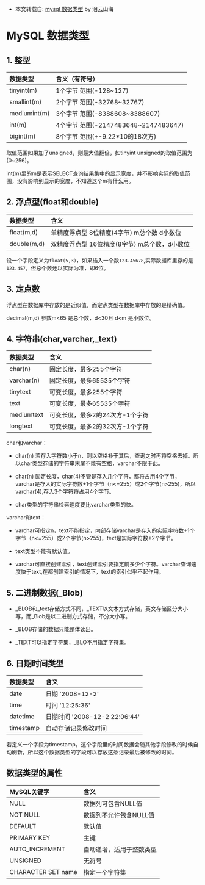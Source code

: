 * 本文转载自: [mysql 数据类型](http://www.cnblogs.com/zbseoag/archive/2013/03/19/2970004.html) by 泪云山海

# MySQL 数据类型

## 1. 整型

|数据类型      |含义（有符号）|
|:------------|:------------|
|tinyint(m)   |1个字节  范围(-128~127) |
|smallint(m)  |2个字节  范围(-32768~32767)|
|mediumint(m) |3个字节  范围(-8388608~8388607)|
|int(m)       |4个字节  范围(-2147483648~2147483647)|
|bigint(m)    |8个字节  范围(+-9.22*10的18次方)|
取值范围如果加了unsigned，则最大值翻倍，如tinyint unsigned的取值范围为(0~256)。 

int(m)里的m是表示SELECT查询结果集中的显示宽度，并不影响实际的取值范围，没有影响到显示的宽度，不知道这个m有什么用。

## 2. 浮点型(float和double)

|数据类型|含义|
|:-----------|:------------|
|float(m,d)  |单精度浮点型 8位精度(4字节)  m总个数 d小数位|
|double(m,d) |双精度浮点型 16位精度(8字节) m总个数，d小数位|

设一个字段定义为`float(5,3)`，如果插入一个数`123.45678`,实际数据库里存的是`123.457`，但总个数还以实际为准，即6位。

## 3. 定点数

浮点型在数据库中存放的是近似值，而定点类型在数据库中存放的是精确值。 

decimal(m,d) 参数m<65 是总个数，d<30且 d<m 是小数位。

## 4. 字符串(char,varchar,_text)

|数据类型|含义|
|:------------|:------------|
|char(n)      |	固定长度，最多255个字符|
|varchar(n)   |	固定长度，最多65535个字符|
|tinytext     | 可变长度，最多255个字符|
|text         | 可变长度，最多65535个字符|
|mediumtext   | 可变长度，最多2的24次方-1个字符|
|longtext     | 可变长度，最多2的32次方-1个字符|

char和varchar：

* char(n) 若存入字符数小于n，则以空格补于其后，查询之时再将空格去掉。所以char类型存储的字符串末尾不能有空格，varchar不限于此。 
* char(n) 固定长度，char(4)不管是存入几个字符，都将占用4个字节，varchar是存入的实际字符数+1个字节（n<=255）或2个字节(n>255)，所以varchar(4),存入3个字符将占用4个字节。 

* char类型的字符串检索速度要比varchar类型的快。

varchar和text： 

* varchar可指定n，text不能指定，内部存储varchar是存入的实际字符数+1个字节（n<=255）或2个字节(n>255)，text是实际字符数+2个字节。 

* text类型不能有默认值。 

* varchar可直接创建索引，text创建索引要指定前多少个字符。varchar查询速度快于text,在都创建索引的情况下，text的索引似乎不起作用。

## 5. 二进制数据(_Blob)

* _BLOB和_text存储方式不同，_TEXT以文本方式存储，英文存储区分大小写，而_Blob是以二进制方式存储，不分大小写。

* _BLOB存储的数据只能整体读出。 

* _TEXT可以指定字符集，_BLO不用指定字符集。

## 6. 日期时间类型

|数据类型|含义|
|:------------|:------------|
|date         |日期 '2008-12-2'|
|time         |时间 '12:25:36'|
|datetime     |日期时间 '2008-12-2 22:06:44'|
|timestamp    |自动存储记录修改时间|

若定义一个字段为timestamp，这个字段里的时间数据会随其他字段修改的时候自动刷新，所以这个数据类型的字段可以存放这条记录最后被修改的时间。

## 数据类型的属性

|MySQL关键字|含义|
|:------------|:------------|
|NULL         |	数据列可包含NULL值|
|NOT NULL     |数据列不允许包含NULL值|
|DEFAULT      |	默认值|
|PRIMARY KEY  | 主键|
|AUTO_INCREMENT| 自动递增，适用于整数类型|
|UNSIGNED     | 	无符号|
|CHARACTER SET name|指定一个字符集|
